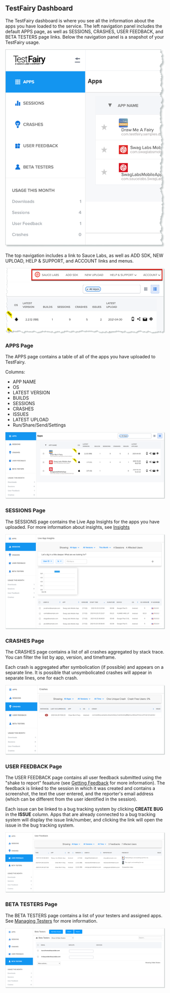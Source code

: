 
## TestFairy Dashboard

The TestFairy dashboard is where you see all the information about the apps you have loaded to the service. The left navigation panel includes the default APPS page, as well as SESSIONS, CRASHES, USER FEEDBACK, and BETA TESTERS page links. Below the navigation panel is a snapshot of your TestFairy usage.

![Left navigation panel](/img/dashboard/dashboard-left.png)

The top navigation includes a link to Sauce Labs, as well as ADD SDK, NEW UPLOAD, HELP & SUPPORT, and ACCOUNT links and menus.

![Top navigation panel](/img/dashboard/dashboard-top.png)

### APPS Page
The APPS page contains a table of all of the apps you have uploaded to TestFairy.

Columns:
* APP NAME
* OS
* LATEST VERSION
* BUILDS
* SESSIONS
* CRASHES
* ISSUES
* LATEST UPLOAD
* Run/Share/Send/Settings

![APPS Page](/img/dashboard/dashboard-apps.png)

### SESSIONS Page
The SESSIONS page contains the Live App Insights for the apps you have uploaded. For more information about insights, see [Insights](https://docs.testfairy.com/TestFairy_Dashboard/Insights.html)

![SESSIONS Page](/img/dashboard/dashboard-sessions.png)

### CRASHES Page
The CRASHES page contains a list of all crashes aggregated by stack trace. You can filter the list by app, version, and timeframe.

Each crash is aggregated after symbolication (if possible) and appears on a separate line. It is possible that unsymbolicated crashes will appear in separate lines, one for each crash.

![CRASHES Page](/img/dashboard/dashboard-crashes.png)

### USER FEEDBACK Page
The USER FEEDBACK page contains all user feedback submitted using the "shake to report" feaature (see [Getting Feedback](https://docs.testfairy.com/SDK/Getting_Feedback.html) for more information). The feedback is linked to the session in which it was created and contains a screenshot, the text the user entered, and the reporter's email address (which can be different from the user identified in the session).

Each issue can be linked to a bug tracking system by clicking **CREATE BUG** in the **ISSUE** column. Apps that are already connected to a bug tracking system will display the issue link/number, and clicking the link will open the issue in the bug tracking system.

![USER FEEDBACK Page](/img/dashboard/dashboard-user-feedback.png)

### BETA TESTERS Page
The BETA TESTERS page contains a list of your testers and assigned apps. See [Managing Testers](https://docs.testfairy.com/Testers/Managing_Testers.html) for more information.

![BETA TESTERS Page](/img/dashboard/dashboard-beta-testers.png)
